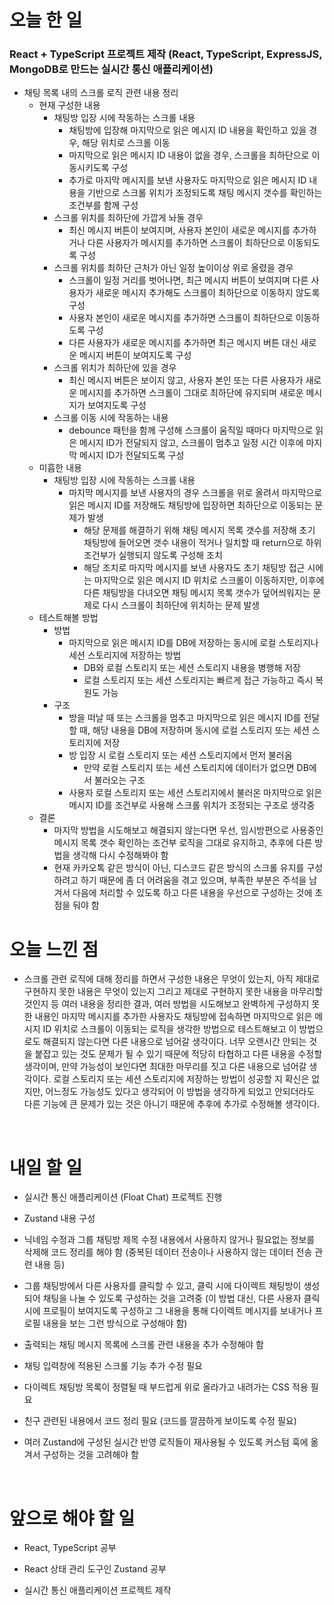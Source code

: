 # 오늘 한 일

### React + TypeScript 프로젝트 제작 (React, TypeScript, ExpressJS, MongoDB로 만드는 실시간 통신 애플리케이션)

- 채팅 목록 내의 스크롤 로직 관련 내용 정리
  - 현재 구성한 내용
    - 채팅방 입장 시에 작동하는 스크롤 내용
      - 채팅방에 입장해 마지막으로 읽은 메시지 ID 내용을 확인하고 있을 경우, 해당 위치로 스크롤 이동
      - 마지막으로 읽은 메시지 ID 내용이 없을 경우, 스크롤을 최하단으로 이동시키도록 구성
      - 추가로 마지막 메시지를 보낸 사용자도 마지막으로 읽은 메시지 ID 내용을 기반으로 스크롤 위치가 조정되도록 채팅 메시지 갯수를 확인하는 조건부를 함께 구성
    - 스크롤 위치를 최하단에 가깝게 놔둘 경우
      - 최신 메시지 버튼이 보여지며, 사용자 본인이 새로운 메시지를 추가하거나 다른 사용자가 메시지를 추가하면 스크롤이 최하단으로 이동되도록 구성
    - 스크롤 위치를 최하단 근처가 아닌 일정 높이이상 위로 올렸을 경우
      - 스크롤이 일정 거리를 벗어나면, 최근 메시지 버튼이 보여지며 다른 사용자가 새로운 메시지 추가해도 스크롤이 최하단으로 이동하지 않도록 구성
      - 사용자 본인이 새로운 메시지를 추가하면 스크롤이 최하단으로 이동하도록 구성
      - 다른 사용자가 새로운 메시지를 추가하면 최근 메시지 버튼 대신 새로운 메시지 버튼이 보여지도록 구성
    - 스크롤 위치가 최하단에 있을 경우
      - 최신 메시지 버튼은 보이지 않고, 사용자 본인 또는 다른 사용자가 새로운 메시지를 추가하면 스크롤이 그대로 최하단에 유지되며 새로운 메시지가 보여지도록 구성
    - 스크롤 이동 시에 작동하는 내용
      - debounce 패턴을 함께 구성해 스크롤이 움직일 때마다 마지막으로 읽은 메시지 ID가 전달되지 않고, 스크롤이 멈추고 일정 시간 이후에 마지막 메시지 ID가 전달되도록 구성
  - 미흡한 내용
    - 채팅방 입장 시에 작동하는 스크롤 내용
      - 마지막 메시지를 보낸 사용자의 경우 스크롤을 위로 올려서 마지막으로 읽은 메시지 ID를 저장해도 채팅방에 입장하면 최하단으로 이동되는 문제가 발생
        - 해당 문제를 해결하기 위해 채팅 메시지 목록 갯수를 저장해 초기 채팅방에 들어오면 갯수 내용이 적거나 일치할 때 return으로 하위 조건부가 실행되지 않도록 구성해 조치
        - 해당 조치로 마지막 메시지를 보낸 사용자도 초기 채팅방 접근 시에는 마지막으로 읽은 메시지 ID 위치로 스크롤이 이동하지만, 이후에 다른 채팅방을 다녀오면 채팅 메시지 목록 갯수가 덮어씌워지는 문제로 다시 스크롤이 최하단에 위치하는 문제 발생
  - 테스트해볼 방법
    - 방법
      - 마지막으로 읽은 메시지 ID를 DB에 저장하는 동시에 로컬 스토리지나 세션 스토리지에 저장하는 방법
        - DB와 로컬 스토리지 또는 세션 스토리지 내용을 병행해 저장
        - 로컬 스토리지 또는 세션 스토리지는 빠르게 접근 가능하고 즉시 복원도 가능
    - 구조
      - 방을 떠날 때 또는 스크롤을 멈추고 마지막으로 읽은 메시지 ID를 전달할 때, 해당 내용을 DB에 저장하며 동시에 로컬 스토리지 또는 세션 스토리지에 저장
      - 방 입장 시 로컬 스토리지 또는 세션 스토리지에서 먼저 불러옴
        - 만약 로컬 스토리지 또는 세션 스토리지에 데이터가 없으면 DB에서 불러오는 구조
      - 사용자 로컬 스토리지 또는 세션 스토리지에서 불러온 마지막으로 읽은 메시지 ID를 조건부로 사용해 스크롤 위치가 조정되는 구조로 생각중
  - 결론
    - 마지막 방법을 시도해보고 해결되지 않는다면 우선, 임시방편으로 사용중인 메시지 목록 갯수 확인하는 조건부 로직을 그대로 유지하고, 추후에 다른 방법을 생각해 다시 수정해봐야 함
    - 현재 카카오톡 같은 방식이 아닌, 디스코드 같은 방식의 스크롤 유지를 구성하려고 하기 때문에 좀 더 어려움을 겪고 있으며, 부족한 부분은 주석을 남겨서 다음에 처리할 수 있도록 하고 다른 내용을 우선으로 구성하는 것에 초점을 둬야 함

# 오늘 느낀 점

- 스크롤 관련 로직에 대해 정리를 하면서 구성한 내용은 무엇이 있는지, 아직 제대로 구현하지 못한 내용은 무엇이 있는지 그리고 제대로 구현하지 못한 내용을 마무리할 것인지 등 여러 내용을 정리한 결과, 여러 방법을 시도해보고 완벽하게 구성하지 못한 내용인 마지막 메시지를 추가한 사용자도 채팅방에 접속하면 마지막으로 읽은 메시지 ID 위치로 스크롤이 이동되는 로직을 생각한 방법으로 테스트해보고 이 방법으로도 해결되지 않는다면 다른 내용으로 넘어갈 생각이다. 너무 오랜시간 안되는 것을 붙잡고 있는 것도 문제가 될 수 있기 때문에 적당히 타협하고 다른 내용을 수정할 생각이며, 만약 가능성이 보인다면 최대한 마무리를 짓고 다른 내용으로 넘어갈 생각이다. 로컬 스토리지 또는 세션 스토리지에 저장하는 방법이 성공할 지 확신은 없지만, 어느정도 가능성도 있다고 생각되어 이 방법을 생각하게 되었고 안되더라도 다른 기능에 큰 문제가 있는 것은 아니기 때문에 추후에 추가로 수정해볼 생각이다.

<br />

# 내일 할 일

- 실시간 통신 애플리케이션 (Float Chat) 프로젝트 진행

- Zustand 내용 구성

- 닉네임 수정과 그룹 채팅방 제목 수정 내용에서 사용하지 않거나 필요없는 정보를 삭제해 코드 정리를 해야 함 (중복된 데이터 전송이나 사용하지 않는 데이터 전송 관련 내용 등)

- 그룹 채팅방에서 다른 사용자를 클릭할 수 있고, 클릭 시에 다이렉트 채팅방이 생성되어 채팅을 나눌 수 있도록 구성하는 것을 고려중 (이 방법 대신, 다른 사용자 클릭 시에 프로필이 보여지도록 구성하고 그 내용을 통해 다이렉트 메시지를 보내거나 프로필 내용을 보는 그런 방식으로 구성해야 함)

- 출력되는 채팅 메시지 목록에 스크롤 관련 내용을 추가 수정해야 함

- 채팅 입력창에 적용된 스크롤 기능 추가 수정 필요

- 다이렉트 채팅방 목록이 정렬될 때 부드럽게 위로 올라가고 내려가는 CSS 적용 필요

- 친구 관련된 내용에서 코드 정리 필요 (코드를 깔끔하게 보이도록 수정 필요)

- 여러 Zustand에 구성된 실시간 반영 로직들이 재사용될 수 있도록 커스텀 훅에 옮겨서 구성하는 것을 고려해야 함

<br />

# 앞으로 해야 할 일

- React, TypeScript 공부

- React 상태 관리 도구인 Zustand 공부

- 실시간 통신 애플리케이션 프로젝트 제작
